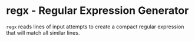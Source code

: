 # regx - Regular Expression Generator

`regx` reads lines of input attempts to create a compact regular expression that
will match all similar lines. 


